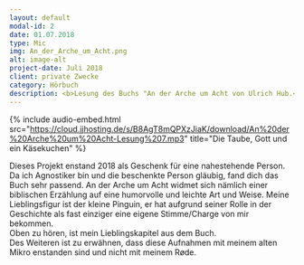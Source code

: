 ```yaml
---
layout: default
modal-id: 2
date: 01.07.2018
type: Mic
img: An_der_Arche_um_Acht.png
alt: image-alt
project-date: Juli 2018
client: private Zwecke
category: Hörbuch
description: <b>Lesung des Buchs "An der Arche um Acht von Ulrich Hub.</b>
---
```

{% include audio-embed.html src="https://cloud.jjhosting.de/s/B8AgT8mQPXzJiaK/download/An%20der%20Arche%20um%20Acht-Lesung%207.mp3" title="Die Taube, Gott und ein Käsekuchen" %}

Dieses Projekt enstand 2018 als Geschenk für eine nahestehende Person. <br>
Da ich Agnostiker bin und die beschenkte Person gläubig, fand dich das Buch sehr passend.
An der Arche um Acht widmet sich nämlich einer biblischen Erzählung auf eine humorvolle und leichte Art und Weise.
Meine Lieblingsfigur ist der kleine Pinguin, er hat aufgrund seiner Rolle in der Geschichte als fast einziger eine 
eigene Stimme/Charge von mir bekommen. <br>
Oben zu hören, ist mein Lieblingskapitel aus dem Buch. <br>
Des Weiteren ist zu erwähnen, dass diese Aufnahmen mit meinem alten Mikro enstanden sind und nicht mit meinem Røde.